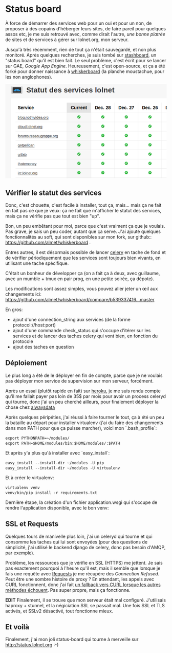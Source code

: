 # Status board


À force de démarrer des services web pour un oui et pour un non, de
proposer à des copains d'héberger leurs sites, de faire pareil pour
quelques assos etc, je me suis retrouvé avec, comme dirait l'autre, *une
bonne platrée* de sites et de services à gérer sur lolnet.org, mon
serveur.

Jusqu'à très récemment, rien de tout ça n'était sauvegardé, et non plus
monitoré. Après quelques recherches, je suis tombé sur
[stashboard](http://www.stashboard.org/), un "status board" qu'il est
bien fait. Le seul problème, c'est écrit pour se lancer sur GAE, *Google
App Engine*. Heureusement, c'est open-source, et ça a été forké pour
donner naissance à
[whiskerboard](https://github.com/bfirsh/whiskerboard) (la planche
moustachue, pour les non anglophones).

![Capture d'écran du site.](/images/status_board.png)

## Vérifier le statut des services

Donc, c'est chouette, c'est facile à installer, tout ça, mais… mais ça ne fait en fait pas ce que je veux: ça ne fait que m'afficher le statut des services, mais ça ne vérifie pas que tout est bien "up".

Bon, un peu embêtant pour moi, parce que c'est vraiment ça que je voulais. Pas grave, je sais un peu coder, autant que ça serve. J'ai ajouté quelques fonctionnalités au soft, qui sont disponibles sur mon fork, sur github:: <https://github.com/almet/whiskerboard> .

Entres autres, il est désormais possible de lancer
[celery](http://celeryproject.org/) en tache de fond et de vérifier périodiquement que les services sont toujours bien vivants, en utilisant une tache spécifique.

C'était un bonheur de développer ça (on a fait ça à deux, avec guillaume, avec un mumble + tmux en pair prog, en une petite soirée, ça dépote).

Les modifications sont assez simples, vous pouvez aller jeter un œil aux changements ici:
<https://github.com/almet/whiskerboard/compare/b539337416...master>

En gros:

  - ajout d'une connection\_string aux services (de la forme
    protocol://host:port)
  - ajout d'une commande check\_status qui s'occupe d'itérer sur les
    services et de lancer des taches celery qui vont bien, en fonction
    du protocole
  - ajout des taches en question

## Déploiement

Le plus long a été de le déployer en fin de compte, parce que je ne
voulais pas déployer mon service de supervision sur mon serveur,
forcément.

Après un essai (plutôt rapide en fait) sur [heroku](http://heroku.com),
je me suis rendu compte qu'il me fallait payer pas loin de 35$ par mois
pour avoir un process celeryd qui tourne, donc j'ai un peu cherché
ailleurs, pour finalement déployer la chose chez
[alwaysdata](https://www.alwaysdata.com/)

Après quelques péripéties, j'ai réussi à faire tourner le tout, ça à été
un peu la bataille au départ pour installer virtualenv (j'ai du faire
des changements dans mon PATH pour que ça puisse marcher), voici mon
\`.bash\_profile\`:

    export PYTHONPATH=~/modules/
    export PATH=$HOME/modules/bin:$HOME/modules/:$PATH

Et après y'a plus qu'à installer avec \`easy\_install\`:

    easy_install --install-dir ~/modules -U pip
    easy_install --install-dir ~/modules -U virtualenv

Et à créer le virtualenv:

    virtualenv venv
    venv/bin/pip install -r requirements.txt

Dernière étape, la création d'un fichier application.wsgi qui s'occupe
de rendre l'application disponible, avec le bon venv:

## SSL et Requests

Quelques tours de manivelle plus loin, j'ai un celeryd qui tourne et qui
consomme les taches qui lui sont envoyées (pour des questions de
simplicité, j'ai utilisé le backend django de celery, donc pas besoin
d'AMQP, par exemple).

Problème, les ressources que je vérifie en SSL (HTTPS) me jettent. Je
sais pas exactement pourquoi à l'heure qu'il est, mais il semble que
lorsque je fais une requête avec
[Requests](http://docs.python-requests.org/en/latest/) je me récupère
des *Connection Refused*. Peut être une sombre histoire de proxy ? En
attendant, les appels avec CURL fonctionnent, donc j'ai fait [un
fallback vers CURL lorsque les autres méthodes
échouent](https://github.com/ametaireau/whiskerboard/blob/master/board/tasks.py#L17).
Pas super propre, mais ça fonctionne.

**EDIT** Finalement, il se trouve que mon serveur était mal configuré.
J'utilisais haproxy + stunnel, et la négiciation SSL se passait mal. Une
fois SSL et TLS activés, et SSLv2 désactivé, tout fonctionne mieux.

## Et voilà

Finalement, j'ai mon joli status-board qui tourne à merveille sur
<http://status.lolnet.org> :-)
